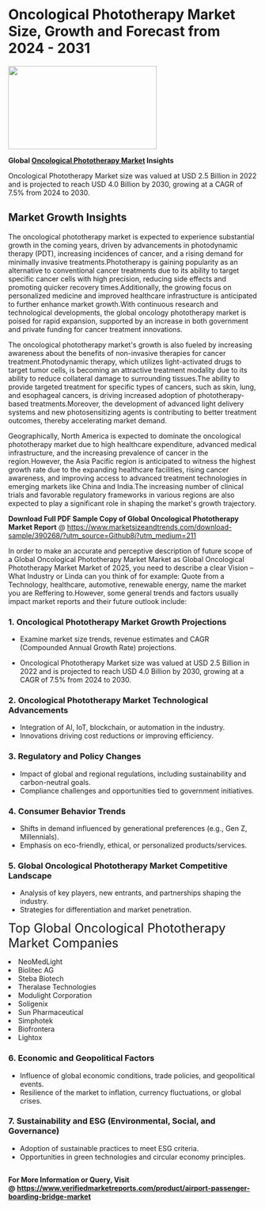 <H1>Oncological Phototherapy Market Size, Growth and Forecast from 2024 - 2031</H1><img class="aligncenter size-medium wp-image-584254" src="https://thirdeyenews.in/wp-content/uploads/2024/09/Global-Market-Research-300x168.jpeg" alt="" width="300" height="168" /><p><strong>Global&nbsp;<a href="https://www.marketsizeandtrends.com/download-sample/390268/?utm_source=Github8j?utm_medium=211">Oncological Phototherapy Market</a> Insights</strong></p><p>Oncological Phototherapy Market size was valued at USD 2.5 Billion in 2022 and is projected to reach USD 4.0 Billion by 2030, growing at a CAGR of 7.5% from 2024 to 2030.</p><p><h2>Market Growth Insights</h2> <p>The oncological phototherapy market is expected to experience substantial growth in the coming years, driven by advancements in photodynamic therapy (PDT), increasing incidences of cancer, and a rising demand for minimally invasive treatments.Phototherapy is gaining popularity as an alternative to conventional cancer treatments due to its ability to target specific cancer cells with high precision, reducing side effects and promoting quicker recovery times.Additionally, the growing focus on personalized medicine and improved healthcare infrastructure is anticipated to further enhance market growth.With continuous research and technological developments, the global oncology phototherapy market is poised for rapid expansion, supported by an increase in both government and private funding for cancer treatment innovations.</p> <p>The oncological phototherapy market's growth is also fueled by increasing awareness about the benefits of non-invasive therapies for cancer treatment.Photodynamic therapy, which utilizes light-activated drugs to target tumor cells, is becoming an attractive treatment modality due to its ability to reduce collateral damage to surrounding tissues.The ability to provide targeted treatment for specific types of cancers, such as skin, lung, and esophageal cancers, is driving increased adoption of phototherapy-based treatments.Moreover, the development of advanced light delivery systems and new photosensitizing agents is contributing to better treatment outcomes, thereby accelerating market demand.</p> <p>Geographically, North America is expected to dominate the oncological phototherapy market due to high healthcare expenditure, advanced medical infrastructure, and the increasing prevalence of cancer in the region.However, the Asia Pacific region is anticipated to witness the highest growth rate due to the expanding healthcare facilities, rising cancer awareness, and improving access to advanced treatment technologies in emerging markets like China and India.The increasing number of clinical trials and favorable regulatory frameworks in various regions are also expected to play a significant role in shaping the market's growth trajectory.</p> <p><span class=""><strong>Download Full PDF Sample Copy of Global Oncological Phototherapy Market Report</strong> @ <a href="https://www.marketsizeandtrends.com/download-sample/390268/?utm_source=Github8j?utm_medium=211" target="_blank">https://www.marketsizeandtrends.com/download-sample/390268/?utm_source=Github8j?utm_medium=211</a></span></p><p>In order to make an accurate and perceptive description of future scope of a Global&nbsp;Oncological Phototherapy Market Market as Global&nbsp;Oncological Phototherapy Market Market of 2025, you need to describe a clear Vision &ndash; What Industry or Linda can you think of for example: Quote from a Technology, healthcare, automotive, renewable energy, name the market you are Reffering to.However, some general trends and factors usually impact market reports and their future outlook include:</p><h3>1.&nbsp;<strong>Oncological Phototherapy Market Growth Projections</strong></h3><ul><li>Examine market size trends, revenue estimates and CAGR (Compounded Annual Growth Rate) projections.</li><li><p>Oncological Phototherapy Market size was valued at USD 2.5 Billion in 2022 and is projected to reach USD 4.0 Billion by 2030, growing at a CAGR of 7.5% from 2024 to 2030.</p></li></ul><h3>2.&nbsp;<strong>Oncological Phototherapy Market Technological Advancements</strong></h3><ul><li>Integration of AI, IoT, blockchain, or automation in the industry.</li><li>Innovations driving cost reductions or improving efficiency.</li></ul><h3>3.&nbsp;<strong>Regulatory and Policy Changes</strong></h3><ul><li>Impact of global and regional regulations, including sustainability and carbon-neutral goals.</li><li>Compliance challenges and opportunities tied to government initiatives.</li></ul><h3>4.&nbsp;<strong>Consumer Behavior Trends</strong></h3><ul><li>Shifts in demand influenced by generational preferences (e.g., Gen Z, Millennials).</li><li>Emphasis on eco-friendly, ethical, or personalized products/services.</li></ul><h3>5.&nbsp;<strong>Global Oncological Phototherapy Market Competitive Landscape</strong></h3><ul><li>Analysis of key players, new entrants, and partnerships shaping the industry.</li><li>Strategies for differentiation and market penetration.</li></ul><p data-pm-slice="1 1 []"><span style="color: inherit; font-family: inherit; font-size: 25px;">Top Global Oncological Phototherapy Market Companies</span></p><div class="" data-test-id=""><p><li>NeoMedLight</li><li> Biolitec AG</li><li> Steba Biotech</li><li> Theralase Technologies</li><li> Modulight Corporation</li><li> Soligenix</li><li> Sun Pharmaceutical</li><li> Simphotek</li><li> Biofrontera</li><li> Lightox</li></p></div><h3>6.&nbsp;<strong>Economic and Geopolitical Factors</strong></h3><ul><li>Influence of global economic conditions, trade policies, and geopolitical events.</li><li>Resilience of the market to inflation, currency fluctuations, or global crises.</li></ul><h3>7.&nbsp;<strong>Sustainability and ESG (Environmental, Social, and Governance)</strong></h3><ul><li>Adoption of sustainable practices to meet ESG criteria.</li><li>Opportunities in green technologies and circular economy principles.</li></ul><h2><strong style="font-size: 14px;">For More Information or Query, Visit @&nbsp;</strong><a style="background-color: #ffffff; font-size: 14px;" href="https://www.marketsizeandtrends.com/report/oncological-phototherapy-market/" target="_blank">https://www.verifiedmarketreports.com/product/airport-passenger-boarding-bridge-market</a></h2>